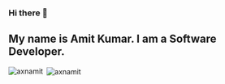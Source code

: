### Hi there 👋

## My name is Amit Kumar. I am a Software Developer.


<p><img align="left" src="https://github-readme-stats.vercel.app/api/top-langs/?username=axnamit&layout=compact&hide=html" alt="axnamit" /></p>
<p>&nbsp;<img align="center" src="https://github-readme-stats.vercel.app/api?username=axnamit&show_icons=true" alt="axnamit" /></p>




